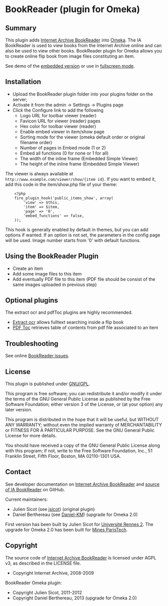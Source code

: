 BookReader (plugin for Omeka)
=============================


Summary
-----------

This plugin adds [Internet Archive BookReader] into [Omeka].
The IA BookReader is used to view books from the Internet Archive online and can
also be used to view other books.
BookReader plugin for Omeka allows you to create online flip book from image
files constituting an item.

See demo of the [embedded version] or use in [fullscreen mode].


Installation
------------

- Upload the BookReader plugin folder into your plugins folder on the server;
- Activate it from the admin → Settings → Plugins page
- Click the Configure link to add the following
    - Logo URL for toolbar viewer (reader)
    - Favicon URL for viewer (reader) pages
    - Hex color for toolbar viewer (reader)
    - Enable embed viewer in item/show page
    - Sorting mode for the viewer (omeka default order or original filename order)
    - Number of pages in Embed mode (1 or 2)
    - Embed all functions (0 for none or 1 for all)
    - The width of the inline frame (Embedded Simple Viewer)
    - The height of the inline frame (Embedded Simple Viewer)

The viewer is always available at `http://www.example.com/viewer/show/{item id}`.
If you want to embed it, add this code in the item/show.php file of your theme:

```
    <?php
    fire_plugin_hook('public_items_show', array(
        'view' => $this,
        'item' => $item,
        'page' => '0',
        'embed_functions' => false,
    ));
```

This hook is generally enabled by default in themes, but you can add options if
wanted. If an option is not set, the parameters in the config page will be used.
Image number starts from '0' with default functions.


Using the BookReader Plugin
---------------------------

- Create an item
- Add some image files to this item
- Add eventually PDF file to this item (PDF file should be consist of the same
images uploaded in previous step)


Optional plugins
----------------

The extract ocr and pdfToc plugins are highly recommended.

- [Extract ocr] allows fulltext searching inside a flip book
- [PDF Toc] retrieves table of contents from pdf file associated to an item


Troubleshooting
---------------

See online [BookReader issues].


License
-------

This plugin is published under [GNU/GPL].

This program is free software; you can redistribute it and/or modify it under
the terms of the GNU General Public License as published by the Free Software
Foundation; either version 3 of the License, or (at your option) any later
version.

This program is distributed in the hope that it will be useful, but WITHOUT
ANY WARRANTY; without even the implied warranty of MERCHANTABILITY or FITNESS
FOR A PARTICULAR PURPOSE. See the GNU General Public License for more
details.

You should have received a copy of the GNU General Public License along with
this program; if not, write to the Free Software Foundation, Inc.,
51 Franklin Street, Fifth Floor, Boston, MA 02110-1301 USA.


Contact
-------

See developer documentation on [Internet Archive BookReader] and [source of IA BookReader]
on GitHub.

Current maintainers:
* Julien Sicot (see [jsicot]) (original plugin)
* Daniel Berthereau (see [Daniel-KM]) (upgrade for Omeka 2.0)

First version has been built by Julien Sicot for [Université Rennes 2].
The upgrade for Omeka 2.0 has been built for [Mines ParisTech].


Copyright
---------

The source code of [Internet Archive BookReader] is licensed under AGPL v3, as
described in the LICENSE file.

* Copyright Internet Archive, 2008-2009

BookReader Omeka plugin:

* Copyright Julien Sicot, 2011-2012
* Copyright Daniel Berthereau, 2013 (upgrade for Omeka 2.0)


[Omeka]: https://omeka.org "Omeka.org"
[Internet Archive BookReader]: http://openlibrary.org/dev/docs/bookreader
[source of IA BookReader]: http://github.com/openlibrary/bookreader
[embedded version]: http://bibnum.univ-rennes2.fr/items/show/566
[fullscreen mode]: http://bibnum.univ-rennes2.fr/viewer/show/566
[Extract ocr]: https://github.com/symac/Plugin-Extractocr
[PDF Toc]: http://omeka.org/add-ons/plugins/pdf-toc
[BookReader issues]: https://github.com/jsicot/BookReader/Issues "GitHub BookReader"
[GNU/GPL]: https://www.gnu.org/licenses/gpl-3.0.html "GNU/GPL v3"
[Daniel-KM]: https://github.com/Daniel-KM "Daniel Berthereau"
[jsicot]: https://github.com/jsicot "Julien Sicot"
[Université Rennes 2]: http://bibnum.univ-rennes2.fr
[Mines ParisTech]: http://bib.mines-paristech.fr "Mines ParisTech / ENSMP"


